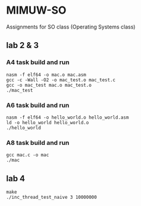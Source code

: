 # MIMUW-SO
Assignments for SO class (Operating Systems class)

## lab 2 & 3

### A4 task build and run

    nasm -f elf64 -o mac.o mac.asm
    gcc -c -Wall -O2 -o mac_test.o mac_test.c
    gcc -o mac_test mac.o mac_test.o
    ./mac_test

### A6 task build and run
    
    nasm -f elf64 -o hello_world.o hello_world.asm
    ld -o hello_world hello_world.o
    ./hello_world
    
### A8 task build and run
    
    gcc mac.c -o mac
    ./mac

## lab 4
    
    make
    ./inc_thread_test_naive 3 10000000
